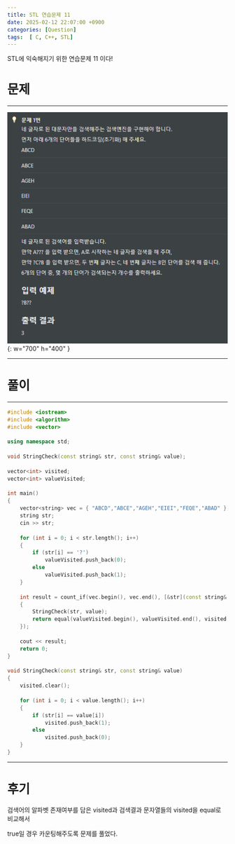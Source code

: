 ```yaml
---
title: STL 연습문제 11
date: 2025-02-12 22:07:00 +0900
categories: [Question]  
tags:  [ C, C++, STL]
---
```


STL에 익숙해지기 위한 연습문제 11 이다!

# 문제   
---------------------------------------
![Desktop View](/assets/img/stl11.png){: w="700" h="400" }

---------------------------------------

# 풀이
---------------------------------------
```c++
#include <iostream>
#include <algorithm>
#include <vector>

using namespace std;

void StringCheck(const string& str, const string& value);

vector<int> visited;
vector<int> valueVisited;

int main()
{
    vector<string> vec = { "ABCD","ABCE","AGEH","EIEI","FEQE","ABAD" };
    string str;
    cin >> str;
    
    for (int i = 0; i < str.length(); i++)
    {
        if (str[i] == '?')
            valueVisited.push_back(0);
        else
            valueVisited.push_back(1);
    }
    
    int result = count_if(vec.begin(), vec.end(), [&str](const string& value) 
    {
        StringCheck(str, value);
        return equal(valueVisited.begin(), valueVisited.end(), visited.begin());
    });
    
    cout << result;
    return 0;
}

void StringCheck(const string& str, const string& value)
{
    visited.clear();
    
    for (int i = 0; i < value.length(); i++)
    {
        if (str[i] == value[i])        
            visited.push_back(1);        
        else
            visited.push_back(0);
    }
}
````

---------------------------------------

# 후기

검색어의 알파벳 존재여부를 담은 visited과 검색결과 문자열들의 visited을 equal로 비교해서

true일 경우 카운팅해주도록 문제를 풀었다.

